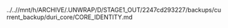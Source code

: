 ../..//mnt/h/ARCHIVE/.UNWRAP/D/STAGE1_OUT/2247cd293227/backups/current_backup/duri_core/CORE_IDENTITY.md